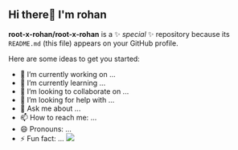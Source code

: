 ## Hi there👋 I'm rohan 


**root-x-rohan/root-x-rohan** is a ✨ _special_ ✨ repository because its `README.md` (this file) appears on your GitHub profile.

Here are some ideas to get you started:

- 🔭 I’m currently working on ...
- 🌱 I’m currently learning ...
- 👯 I’m looking to collaborate on ...
- 🤔 I’m looking for help with ...
- 💬 Ask me about ...
- 📫 How to reach me: ...
- 😄 Pronouns: ...
- ⚡ Fun fact: ...
  <img src="https://github-readme-stats.vercel.app/api/top-langs/?username=yourusername&layout=compact&theme=dark&hide_border=true" /></p>

